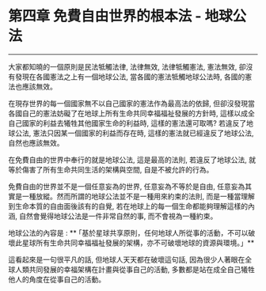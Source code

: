 # 第四章 免費自由世界的根本法 - 地球公法

---

大家都知曉的一個原則是民法牴觸法律, 法律無效, 法律牴觸憲法, 憲法無效, 卻沒有發現在各國憲法之上有一個地球公法, 當各國的憲法牴觸地球公法時, 各國的憲法也應該無效。

在現存世界的每一個國家無不以自己國家的憲法作為最高法的依歸, 但卻沒發現當各國自己的憲法妨礙了在地球上所有生命共同幸福福祉發展的方針時, 這樣以成全自己國家的利益去犧牲其他國家生命的利益時, 這樣的憲法還可取嗎? 若違反了地球公法, 憲法只因某一個國家的利益而存在時, 這樣的憲法就已經違反了地球公法, 自然也應該無效。

在免費自由的世界中奉行的就是地球公法, 這是最高的法則, 若違反了地球公法, 就等於傷害了所有生命共同生活的架構與空間, 自是不被允許的行為。

免費自由的世界並不是一個任意妄為的世界, 任意妄為不等於是自由, 任意妄為其實是一種放縱。然而所謂的地球公法並不是一種用來約束的法則, 而是一種當理解到生命本質的自由面後該有的自覺, 若在地球上的每一個生命都能夠理解這樣的內涵, 自然會覺得地球公法是一件非常自然的事, 而不會視為一種約束。

地球公法的內容是 : ** ｢基於星球共享原則，任何地球人所從事的活動，不可以破壞此星球所有生命共同幸福福祉發展的架構，亦不可破壞地球的資源與環境。」**

這看起來是一句很平凡的話, 但地球人天天都在破壞這句話, 因為很少人著眼在全球人類共同發展的幸福架構在計畫與從事自己的活動, 多數都是站在成全自己犧牲他人的角度在從事自己的活動。



